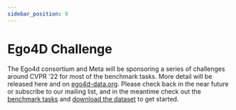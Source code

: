 ```yaml
---
sidebar_position: 9
---
```


# Ego4D Challenge

The Ego4d consortium and Meta will be sponsoring a series of challenges around CVPR '22 for most of the benchmark tasks.  More detail will be released here and on [ego4d-data.org](https://ego4d-data.org/).  Please check back in the near future or subscribe to our mailing list, and in the meantime check out the [benchmark tasks](./benchmarks/overview.md) and [download the dataset](./start-here.md) to get started.
